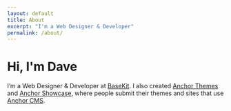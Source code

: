 ```yaml
---
layout: default
title: About
excerpt: "I'm a Web Designer & Developer"
permalink: /about/
---
```


# Hi, I'm Dave

I’m a Web Designer &amp; Developer at [BaseKit](http://basekit.com/ "basekit"). I also created [Anchor Themes](http://anchorthemes.com/ "Anchor Themes") and [Anchor Showcase](http://anchorshowcase.com/ "Anchor Showcase"), where people submit their themes and sites that use [Anchor CMS](http://anchorcms.com/ "Anchor CMS").
